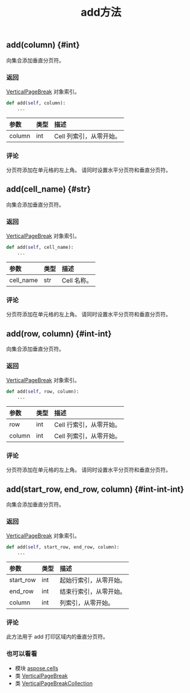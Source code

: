 ﻿---
title: add方法
second_title: Aspose.Cells for Python via .NET API 参考文献
description:
type: docs
weight: 20
url: /zh/python-net/aspose.cells/verticalpagebreakcollection/add/
is_root: false
---
##  add(column) {#int}
向集合添加垂直分页符。


### 返回

[VerticalPageBreak](/cells/zh/python-net/aspose.cells/verticalpagebreak) 对象索引。


```python
def add(self, column):
    ...
```


|参数|类型|描述|
| :- | :- | :- |
| column | int | Cell 列索引，从零开始。|
### 评论

分页符添加在单元格的左上角。
请同时设置水平分页符和垂直分页符。

##  add(cell_name) {#str}
向集合添加垂直分页符。


### 返回

[VerticalPageBreak](/cells/zh/python-net/aspose.cells/verticalpagebreak) 对象索引。


```python
def add(self, cell_name):
    ...
```


|参数|类型|描述|
| :- | :- | :- |
| cell_name | str | Cell 名称。|
### 评论

分页符添加在单元格的左上角。
请同时设置水平分页符和垂直分页符。

##  add(row, column) {#int-int}
向集合添加垂直分页符。


### 返回

[VerticalPageBreak](/cells/zh/python-net/aspose.cells/verticalpagebreak) 对象索引。


```python
def add(self, row, column):
    ...
```


|参数|类型|描述|
| :- | :- | :- |
| row | int | Cell 行索引，从零开始。|
| column | int | Cell 列索引，从零开始。|
### 评论

分页符添加在单元格的左上角。
请同时设置水平分页符和垂直分页符。

##  add(start_row, end_row, column) {#int-int-int}
向集合添加垂直分页符。


### 返回

[VerticalPageBreak](/cells/zh/python-net/aspose.cells/verticalpagebreak) 对象索引。


```python
def add(self, start_row, end_row, column):
    ...
```


|参数|类型|描述|
| :- | :- | :- |
| start_row | int |起始行索引，从零开始。|
| end_row | int |结束行索引，从零开始。|
| column | int |列索引，从零开始。|
### 评论

此方法用于 add 打印区域内的垂直分页符。


### 也可以看看

* 模块 [aspose.cells](../../)
* 类 [VerticalPageBreak](/cells/zh/python-net/aspose.cells/verticalpagebreak)
* 类 [VerticalPageBreakCollection](/cells/zh/python-net/aspose.cells/verticalpagebreakcollection)
